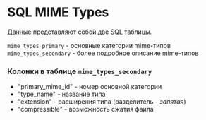 # SQL MIME Types

Данные представляют собой две SQL таблицы.

`mime_types_primary` - основные категории mime-типов
`mime_types_secondary` - более подробное описание mime-типов

### Колонки в таблице `mime_types_secondary`
- "primary_mime_id" - номер основной категории
- "type_name" - название типа
- "extension" - расширения типа (разделитель - *запятая*)
- "compressible" - возможность сжатия файла
